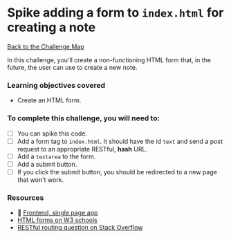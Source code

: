 # Spike adding a form to `index.html` for creating a note

[Back to the Challenge Map](00_challenge_track.md)

In this challenge, you'll create a non-functioning HTML form that, in the future, the user can use to create a new note.

### Learning objectives covered

- Create an HTML form.

### To complete this challenge, you will need to:

- [ ] You can spike this code.
- [ ] Add a form tag to `index.html`. It should have the id `text` and send a post request to an appropriate RESTful, **hash** URL.
- [ ] Add a `textarea` to the form.
- [ ] Add a submit button.
- [ ] If you click the submit button, you should be redirected to a new page that won't work.

### Resources

- :pill: [Frontend, single page app](https://github.com/makersacademy/course/blob/master/pills/frontend_single_page_app.md)
- [HTML forms on W3 schools](http://www.w3schools.com/html/html_forms.asp)
- [RESTful routing question on Stack Overflow](http://stackoverflow.com/questions/2441962/what-is-restful-routing)
